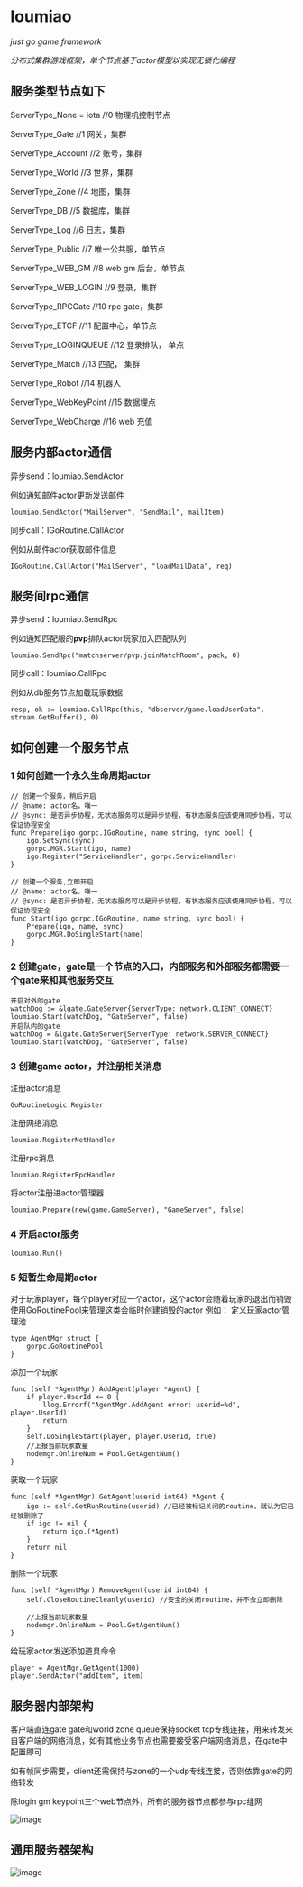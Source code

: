 # loumiao
*just go game framework*

*分布式集群游戏框架，单个节点基于actor模型以实现无锁化编程*

## 服务类型节点如下

ServerType_None      = iota //0 物理机控制节点

ServerType_Gate             //1 网关，集群

ServerType_Account          //2 账号，集群

ServerType_World            //3 世界，集群

ServerType_Zone             //4 地图，集群

ServerType_DB               //5 数据库，集群

ServerType_Log              //6 日志，集群

ServerType_Public           //7 唯一公共服，单节点

ServerType_WEB_GM           //8 web gm 后台，单节点

ServerType_WEB_LOGIN        //9 登录，集群

ServerType_RPCGate          //10 rpc gate，集群

ServerType_ETCF             //11 配置中心，单节点

ServerType_LOGINQUEUE        //12 登录排队， 单点

ServerType_Match             //13 匹配， 集群
	
ServerType_Robot             //14 机器人

ServerType_WebKeyPoint       //15 数据埋点

ServerType_WebCharge          //16 web 充值


## 服务内部actor通信

异步send：loumiao.SendActor

例如通知邮件actor更新发送邮件
```
loumiao.SendActor("MailServer", "SendMail", mailItem)
```

同步call：IGoRoutine.CallActor


例如从邮件actor获取邮件信息
```
IGoRoutine.CallActor("MailServer", "loadMailData", req)
```

## 服务间rpc通信

异步send：loumiao.SendRpc

例如通知匹配服的**pvp**排队actor玩家加入匹配队列
```
loumiao.SendRpc("matchserver/pvp.joinMatchRoom", pack, 0)
```

同步call：loumiao.CallRpc

例如从db服务节点加载玩家数据
```
resp, ok := loumiao.CallRpc(this, "dbserver/game.loadUserData", stream.GetBuffer(), 0)
```

## 如何创建一个服务节点

### 1 如何创建一个永久生命周期actor
```
// 创建一个服务，稍后开启
// @name: actor名，唯一
// @sync: 是否异步协程，无状态服务可以是异步协程，有状态服务应该使用同步协程，可以保证协程安全
func Prepare(igo gorpc.IGoRoutine, name string, sync bool) {
	igo.SetSync(sync)
	gorpc.MGR.Start(igo, name)
	igo.Register("ServiceHandler", gorpc.ServiceHandler)
}

// 创建一个服务,立即开启
// @name: actor名，唯一
// @sync: 是否异步协程，无状态服务可以是异步协程，有状态服务应该使用同步协程，可以保证协程安全
func Start(igo gorpc.IGoRoutine, name string, sync bool) {
	Prepare(igo, name, sync)
	gorpc.MGR.DoSingleStart(name)
}
```


### 2 创建gate，gate是一个节点的入口，内部服务和外部服务都需要一个gate来和其他服务交互
```
开启对外的gate
watchDog := &lgate.GateServer{ServerType: network.CLIENT_CONNECT}
loumiao.Start(watchDog, "GateServer", false)
开启队内的gate
watchDog = &lgate.GateServer{ServerType: network.SERVER_CONNECT}
loumiao.Start(watchDog, "GateServer", false)

```

### 3 创建game actor，并注册相关消息
注册actor消息
```
GoRoutineLogic.Register
```
注册网络消息
```
loumiao.RegisterNetHandler
```
注册rpc消息
```
loumiao.RegisterRpcHandler
```
将actor注册进actor管理器
```
loumiao.Prepare(new(game.GameServer), "GameServer", false)
```

### 4 开启actor服务
```
loumiao.Run()

```

### 5 短暂生命周期actor
对于玩家player，每个player对应一个actor，这个actor会随着玩家的退出而销毁
使用GoRoutinePool来管理这类会临时创建销毁的actor
例如：
定义玩家actor管理池
```
type AgentMgr struct {
	gorpc.GoRoutinePool
}
```
添加一个玩家
```
func (self *AgentMgr) AddAgent(player *Agent) {
	if player.UserId <= 0 {
		llog.Errorf("AgentMgr.AddAgent error: userid=%d", player.UserId)
		return
	}
	self.DoSingleStart(player, player.UserId, true)
	//上报当前玩家数量
	nodemgr.OnlineNum = Pool.GetAgentNum()
}
```
获取一个玩家
```
func (self *AgentMgr) GetAgent(userid int64) *Agent {
	igo := self.GetRunRoutine(userid) //已经被标记关闭的routine，就认为它已经被删除了
	if igo != nil {
		return igo.(*Agent)
	}
	return nil
}
```
删除一个玩家
```
func (self *AgentMgr) RemoveAgent(userid int64) {
	self.CloseRoutineCleanly(userid) //安全的关闭routine，并不会立即删除

	//上报当前玩家数量
	nodemgr.OnlineNum = Pool.GetAgentNum()
}
```
给玩家actor发送添加道具命令
```
player = AgentMgr.GetAgent(1000)
player.SendActor("addItem", item)
```

## 服务器内部架构

客户端直连gate
gate和world zone queue保持socket tcp专线连接，用来转发来自客户端的网络消息，如有其他业务节点也需要接受客户端网络消息，在gate中配置即可

如有帧同步需要，client还需保持与zone的一个udp专线连接，否则依靠gate的网络转发

除login gm keypoint三个web节点外，所有的服务器节点都参与rpc组网

![image](https://github.com/snowyyj001/loumiao/blob/master/doc/%E6%9C%8D%E5%8A%A1%E5%99%A8%E7%BB%93%E6%9E%84.png?raw=true)


## 通用服务器架构

![image](https://github.com/snowyyj001/loumiao/blob/master/doc/%E6%80%BB%E6%9E%84%E5%9B%BE.jpg?raw=true)

